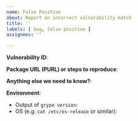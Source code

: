```yaml
---
name: False Positive
about: Report an incorrect vulnerability match
title: ''
labels: [ bug, false-positive ]
assignees: ''

---
```


**Vulnerability ID**:

**Package URL (PURL) or steps to reproduce**:
<!--
If possible, please provide a PURL.

If the issue can't be reproduced with a PURL, link to an artifact grype can scan or provide other instructions to reproduce.

Some suggestions:
1. Link to Dockerhub, GitHub, GitLab, maven central, quay.io, etc to a public
   artifact we can try scanning
2. A Dockerfile that we can build and scan
3. A simple script that creates a directory exhibiting the issue, for example a
   list of `npm install` commands

Please also include the grype command and any configuration used.
-->

**Anything else we need to know?**:

**Environment**:
- Output of `grype version`:
- OS (e.g: `cat /etc/os-release` or similar):
